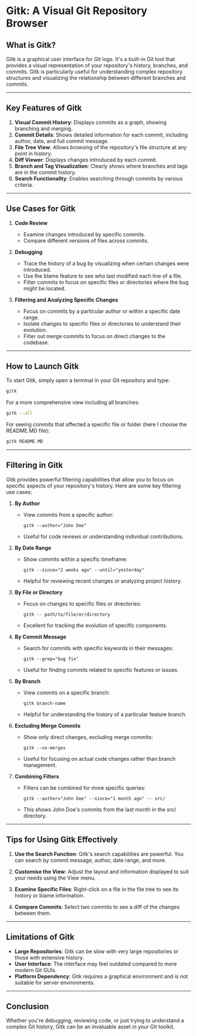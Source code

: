 
# Gitk: A Visual Git Repository Browser

## What is Gitk?

Gitk is a graphical user interface for Git logs. It's a built-in Git tool that provides a visual representation of your repository's history, branches, and commits. Gitk is particularly useful for understanding complex repository structures and visualizing the relationship between different branches and commits.

---

## Key Features of Gitk

1. **Visual Commit History**: Displays commits as a graph, showing branching and merging.
2. **Commit Details**: Shows detailed information for each commit, including author, date, and full commit message.
3. **File Tree View**: Allows browsing of the repository's file structure at any point in history.
4. **Diff Viewer**: Displays changes introduced by each commit.
5. **Branch and Tag Visualization**: Clearly shows where branches and tags are in the commit history.
6. **Search Functionality**: Enables searching through commits by various criteria.

---

## Use Cases for Gitk

1. **Code Review**
   - Examine changes introduced by specific commits.
   - Compare different versions of files across commits.

2. **Debugging**
   - Trace the history of a bug by visualizing when certain changes were introduced.
   - Use the blame feature to see who last modified each line of a file.
   - Filter commits to focus on specific files or directories where the bug might be located.

3. **Filtering and Analyzing Specific Changes**
   - Focus on commits by a particular author or within a specific date range.
   - Isolate changes to specific files or directories to understand their evolution.
   - Filter out merge commits to focus on direct changes to the codebase.

---

## How to Launch Gitk

To start Gitk, simply open a terminal in your Git repository and type:

```bash
gitk
```

For a more comprehensive view including all branches:

```bash
gitk --all
```

For seeing commits that affected a specific file or folder (here I choose the README.MD file):

```bash
gitk README.MD
```

---

## Filtering in Gitk

Gitk provides powerful filtering capabilities that allow you to focus on specific aspects of your repository's history. Here are some key filtering use cases:

1. **By Author**
   - View commits from a specific author:
     ```
     gitk --author="John Doe"
     ```
   - Useful for code reviews or understanding individual contributions.

2. **By Date Range**
   - Show commits within a specific timeframe:
     ```
     gitk --since="2 weeks ago" --until="yesterday"
     ```
   - Helpful for reviewing recent changes or analyzing project history.

3. **By File or Directory**
   - Focus on changes to specific files or directories:
     ```
     gitk -- path/to/file/or/directory
     ```
   - Excellent for tracking the evolution of specific components.

4. **By Commit Message**
   - Search for commits with specific keywords in their messages:
     ```
     gitk --grep="bug fix"
     ```
   - Useful for finding commits related to specific features or issues.

5. **By Branch**
   - View commits on a specific branch:
     ```
     gitk branch-name
     ```
   - Helpful for understanding the history of a particular feature branch.

6. **Excluding Merge Commits**
   - Show only direct changes, excluding merge commits:
     ```
     gitk --no-merges
     ```
   - Useful for focusing on actual code changes rather than branch management.

7. **Combining Filters**
   - Filters can be combined for more specific queries:
     ```
     gitk --author="John Doe" --since="1 month ago" -- src/
     ```
   - This shows John Doe's commits from the last month in the src/ directory.

---

## Tips for Using Gitk Effectively

1. **Use the Search Function**: Gitk's search capabilities are powerful. You can search by commit message, author, date range, and more.

2. **Customise the View**: Adjust the layout and information displayed to suit your needs using the View menu.

3. **Examine Specific Files**: Right-click on a file in the file tree to see its history or blame information.

4. **Compare Commits**: Select two commits to see a diff of the changes between them.

---

## Limitations of Gitk

- **Large Repositories**: Gitk can be slow with very large repositories or those with extensive history.
- **User Interface**: The interface may feel outdated compared to more modern Git GUIs.
- **Platform Dependency**: Gitk requires a graphical environment and is not suitable for server environments.

---

## Conclusion

Whether you're debugging, reviewing code, or just trying to understand a complex Git history, Gitk can be an invaluable asset in your Git toolkit.
